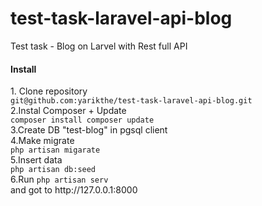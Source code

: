 # test-task-laravel-api-blog
Test task - Blog on Larvel with Rest full API <br>
<h4>Install</h4>
1. Clone repository <br> <code>git@github.com:yarikthe/test-task-laravel-api-blog.git</code> <br>
2.Instal Composer + Update <br> <code>composer install composer update</code> <br>
3.Create DB "test-blog" in pgsql client<br> 
4.Make migrate <br> <code>php artisan migarate</code><br>
5.Insert data <br> <code>php artisan db:seed</code><br>
6.Run <code>php artisan serv</code> <br>and got to http://127.0.0.1:8000